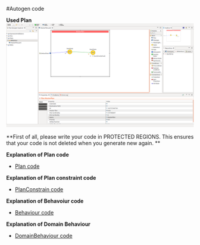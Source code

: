 #Autogen code


**Used Plan**
![Used Plan](PlanDesignerNewPlan.png)


**First of all, please write your code in PROTECTED REGIONS. This ensures that your code is not deleted when you generate new again. **

**Explanation of Plan code**
* [Plan code](Plancode.md)

**Explanation of Plan constraint code**
* [PlanConstrain code](PlanConstraintCode.md)

**Explanation of Behavoiur code**
* [Behaviour code](BehCode.md)

**Explanation of Domain Behaviour**
* [DomainBehaviour code](Domain.md)
